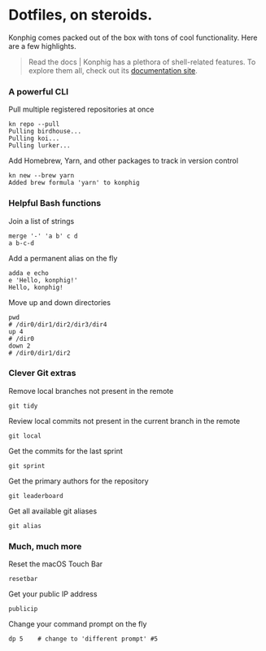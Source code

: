 # Dotfiles, on steroids.
Konphig comes packed out of the box with tons of cool functionality. Here are a few highlights.

> Read the docs | Konphig has a plethora of shell-related features. To explore them all, check out its [documentation site](https://willcarhart.dev/docs/konphig).

### A powerful CLI
Pull multiple registered repositories at once
```
kn repo --pull
Pulling birdhouse...
Pulling koi...
Pulling lurker...
```
Add Homebrew, Yarn, and other packages to track in version control
```
kn new --brew yarn
Added brew formula 'yarn' to konphig
```

### Helpful Bash functions
Join a list of strings
```
merge '-' 'a b' c d
a b-c-d
```
Add a permanent alias on the fly
```
adda e echo
e 'Hello, konphig!'
Hello, konphig!
```
Move up and down directories
```
pwd
# /dir0/dir1/dir2/dir3/dir4
up 4
# /dir0
down 2
# /dir0/dir1/dir2
```

### Clever Git extras
Remove local branches not present in the remote
```
git tidy
```
Review local commits not present in the current branch in the remote
```
git local
```
Get the commits for the last sprint
```
git sprint
```
Get the primary authors for the repository
```
git leaderboard
```
Get all available git aliases
```
git alias
```

### Much, much more
Reset the macOS Touch Bar
```
resetbar
```
Get your public IP address
```
publicip
```
Change your command prompt on the fly
```
dp 5    # change to 'different prompt' #5
```